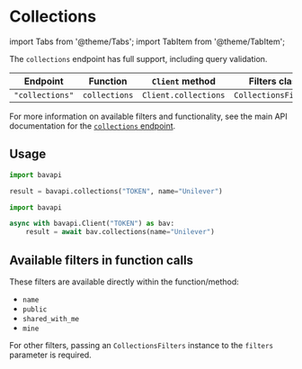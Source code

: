 # Collections

import Tabs from '@theme/Tabs';
import TabItem from '@theme/TabItem';

The `collections` endpoint has full support, including query validation.

| Endpoint        | Function      | `Client` method      | Filters class        |
| --------------- | ------------- | -------------------- | -------------------- |
| `"collections"` | `collections` | `Client.collections` | `CollectionsFilters` |

For more information on available filters and functionality, see the main API documentation for the [`collections` endpoint](/core-resources/collections.md).

## Usage

<Tabs>
  <TabItem value="sync" label="Sync" default>

```py title="Using top-level functions"
import bavapi

result = bavapi.collections("TOKEN", name="Unilever")
```

  </TabItem>
  <TabItem value="async" label="Async">

```py title="Using Client asynchronously"
import bavapi

async with bavapi.Client("TOKEN") as bav:
    result = await bav.collections(name="Unilever")
```

  </TabItem>
</Tabs>

## Available filters in function calls

These filters are available directly within the function/method:

- `name`
- `public`
- `shared_with_me`
- `mine`

For other filters, passing an `CollectionsFilters` instance to the `filters` parameter is required.
